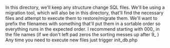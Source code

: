 In this directory, we'll keep any structure change SQL files.
We'll be using a migration tool, which will also be in this directory, that'll find the necessary files and attempt to execute them to restore/migrate them.
We'll want to prefix the filenames with something that'll put them in a sortable order so everything runs in the expected order.
I recommend starting with 000_ in the file names (if we don't left pad zeros the sorting messes up after 9_ )
Any time you need to execute new files just trigger init_db.php